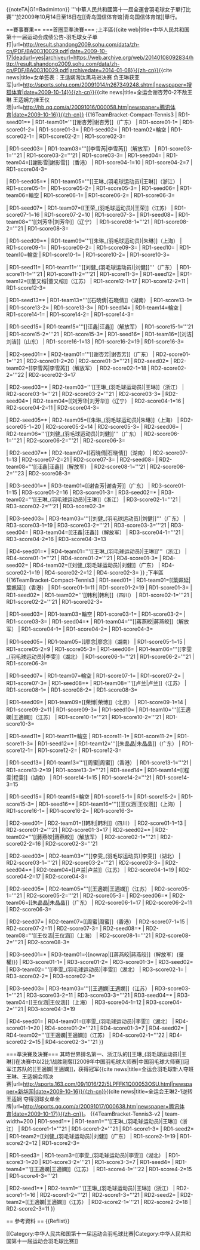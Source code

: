 {{noteTA|G1=Badminton}}
'''中華人民共和國第十一屆全運會羽毛球女子單打比賽'''於2009年10月14日至18日在[[青岛国信体育馆|青岛国信体育馆]]舉行。

==賽事賽果==
===首圈至準決賽===
;上半區<ref name="WS">{{cite web|title=中华人民共和国第十一届运动会成绩公告-羽毛球女子单打|url=http://result.shandong2009.sohu.com/data/zh-cn/PDF/BA00310029.pdf|date=2009-10-17|deadurl=yes|archiveurl=https://web.archive.org/web/20140108092834/http://result.shandong2009.sohu.com/data/zh-cn/PDF/BA00310029.pdf|archivedate=2014-01-08}}{{zh-cn}}</ref><ref>{{cite news|title=女单签表：王适娴淘汰黑马进决赛 负王琳获亚军|url=http://sports.sohu.com/20091014/n267349248.shtml|newspaper=搜狐体育|date=2009-10-14}}{{zh-cn}}</ref><ref>{{cite news|title=全运会谢杏芳0-2不敌王琳 王适娴力挫王仪涵|url=http://hb.qq.com/a/20091016/000058.htm|newspaper=腾讯体育|date=2009-10-16}}{{zh-cn}}</ref>
{{16TeamBracket-Compact-Tennis3
| RD1-seed01=*
| RD1-team01='''[[谢杏芳|谢杏芳]]（广东）
| RD1-score01-1=
| RD1-score01-2=
| RD1-score01-3=
| RD1-seed02=
| RD1-team02=輪空
| RD1-score02-1=
| RD1-score02-2=
| RD1-score02-3=

| RD1-seed03=
| RD1-team03='''[[李雪芮|李雪芮]]（解放军）
| RD1-score03-1='''21
| RD1-score03-2='''21
| RD1-score03-3=
| RD1-seed04=
| RD1-team04=[[謝影雪|謝影雪]]（香港）
| RD1-score04-1=10
| RD1-score04-2=7
| RD1-score04-3=

| RD1-seed05=*
| RD1-team05='''[[王琳_(羽毛球运动员)|王琳]]（浙江）
| RD1-score05-1=
| RD1-score05-2=
| RD1-score05-3=
| RD1-seed06=
| RD1-team06=輪空
| RD1-score06-1=
| RD1-score06-2=
| RD1-score06-3=

| RD1-seed07=
| RD1-team07=[[王荣_(羽毛球运动员)|王荣]]（江苏）
| RD1-score07-1=16
| RD1-score07-2=10
| RD1-score07-3=
| RD1-seed08=
| RD1-team08='''[[刘芳华|刘芳华]]（辽宁）
| RD1-score08-1='''21
| RD1-score08-2='''21
| RD1-score08-3=

| RD1-seed09=*
| RD1-team09='''[[朱琳_(羽毛球运动员)|朱琳]]（上海）
| RD1-score09-1=
| RD1-score09-2=
| RD1-score09-3=
| RD1-seed10=
| RD1-team10=輪空
| RD1-score10-1=
| RD1-score10-2=
| RD1-score10-3=

| RD1-seed11=
| RD1-team11='''[[刘健_(羽毛球运动员)|刘健]]'''（广东）
| RD1-score11-1='''21
| RD1-score11-2='''21
| RD1-score11-3=
| RD1-seed12=
| RD1-team12=[[董又榕|董又榕]]（江苏）
| RD1-score12-1=17
| RD1-score12-2=11
| RD1-score12-3=

| RD1-seed13=*
| RD1-team13='''[[石晓倩|石晓倩]]（湖南）
| RD1-score13-1=
| RD1-score13-2=
| RD1-score13-3=
| RD1-seed14=
| RD1-team14=輪空
| RD1-score14-1=
| RD1-score14-2=
| RD1-score14-3=

| RD1-seed15=
| RD1-team15='''[[汪鑫|汪鑫]]（解放军）
| RD1-score15-1='''21
| RD1-score15-2='''21
| RD1-score15-3=
| RD1-seed16=
| RD1-team16=[[刘洁|刘洁]]（山东）
| RD1-score16-1=13
| RD1-score16-2=19
| RD1-score16-3=

| RD2-seed01=*
| RD2-team01='''[[谢杏芳|谢杏芳]]（广东）
| RD2-score01-1='''21
| RD2-score01-2=20
| RD2-score01-3='''21
| RD2-seed02=
| RD2-team02=[[李雪芮|李雪芮]]（解放军）
| RD2-score02-1=18
| RD2-score02-2='''22
| RD2-score02-3=17

| RD2-seed03=*
| RD2-team03='''[[王琳_(羽毛球运动员)|王琳]]（浙江）
| RD2-score03-1='''21
| RD2-score03-2='''21
| RD2-score03-3=
| RD2-seed04=
| RD2-team04=[[刘芳华|刘芳华]]（辽宁）
| RD2-score04-1=16
| RD2-score04-2=11
| RD2-score04-3=

| RD2-seed05=*
| RD2-team05=[[朱琳_(羽毛球运动员)|朱琳]]（上海）
| RD2-score05-1=20
| RD2-score05-2=14
| RD2-score05-3=
| RD2-seed06=
| RD2-team06='''[[刘健_(羽毛球运动员)|刘健]]'''（广东）
| RD2-score06-1='''21
| RD2-score06-2='''21
| RD2-score06-3=

| RD2-seed07=*
| RD2-team07=[[石晓倩|石晓倩]]（湖南）
| RD2-score07-1=13
| RD2-score07-2=21
| RD2-score07-3=
| RD2-seed08=
| RD2-team08='''[[汪鑫|汪鑫]]（解放军）
| RD2-score08-1='''21
| RD2-score08-2='''23
| RD2-score08-3=

| RD3-seed01=*
| RD3-team01=[[谢杏芳|谢杏芳]]（广东）
| RD3-score01-1=15
| RD3-score01-2=16
| RD3-score01-3=
| RD3-seed02=*
| RD3-team02='''[[王琳_(羽毛球运动员)|王琳]]（浙江）
| RD3-score02-1='''21
| RD3-score02-2='''21
| RD3-score02-3=

| RD3-seed03=
| RD3-team03='''[[刘健_(羽毛球运动员)|刘健]]'''（广东）
| RD3-score03-1=19
| RD3-score03-2='''21
| RD3-score03-3='''21
| RD3-seed04=
| RD3-team04=[[汪鑫|汪鑫]]（解放军）
| RD3-score04-1='''21
| RD3-score04-2=16
| RD3-score04-3=13

| RD4-seed01=*
| RD4-team01='''[[王琳_(羽毛球运动员)|王琳]]'''（浙江）
| RD4-score01-1='''21
| RD4-score01-2='''21
| RD4-score01-3=
| RD4-seed02=
| RD4-team02=[[刘健_(羽毛球运动员)|刘健]]（广东）
| RD4-score02-1=19
| RD4-score02-2=12
| RD4-score02-3=
}}
;下半區<ref name="WS"/>
{{16TeamBracket-Compact-Tennis3
| RD1-seed01=
| RD1-team01=[[葉姵延|葉姵延]]（香港）
| RD1-score01-1=11
| RD1-score01-2=19
| RD1-score01-3=
| RD1-seed02=
| RD1-team02='''[[韩利|韩利]]（四川）
| RD1-score02-1='''21
| RD1-score02-2='''21
| RD1-score02-3=

| RD1-seed03=
| RD1-team03=輪空
| RD1-score03-1=
| RD1-score03-2=
| RD1-score03-3=
| RD1-seed04=*
| RD1-team04='''[[蔣燕皎|蔣燕皎]]（解放军）
| RD1-score04-1=
| RD1-score04-2=
| RD1-score04-3=

| RD1-seed05=
| RD1-team05=[[廖念|廖念]]（湖南）
| RD1-score05-1=15
| RD1-score05-2=9
| RD1-score05-3=
| RD1-seed06=
| RD1-team06='''[[李雯_(羽毛球运动员)|李雯]]（湖北）
| RD1-score06-1='''21
| RD1-score06-2='''21
| RD1-score06-3=

| RD1-seed07=
| RD1-team07=輪空
| RD1-score07-1=
| RD1-score07-2=
| RD1-score07-3=
| RD1-seed08=*
| RD1-team08='''[[卢兰|卢兰]]（江苏）
| RD1-score08-1=
| RD1-score08-2=
| RD1-score08-3=

| RD1-seed09=
| RD1-team09=[[荣博|荣博]]（北京）
| RD1-score09-1=14
| RD1-score09-2=11
| RD1-score09-3=
| RD1-seed10=
| RD1-team10='''[[王適嫻|王適嫻]]（江苏）
| RD1-score10-1='''21
| RD1-score10-2='''21
| RD1-score10-3=

| RD1-seed11=
| RD1-team11=輪空
| RD1-score11-1=
| RD1-score11-2=
| RD1-score11-3=
| RD1-seed12=*
| RD1-team12='''[[朱晶晶|朱晶晶]]（广东）
| RD1-score12-1=
| RD1-score12-2=
| RD1-score12-3=

| RD1-seed13=
| RD1-team13='''[[周蜜|周蜜]]（香港）
| RD1-score13-1='''21
| RD1-score13-2=19
| RD1-score13-3='''21
| RD1-seed14=
| RD1-team14=[[程雯|程雯]]（湖南）
| RD1-score14-1=15
| RD1-score14-2='''21
| RD1-score14-3=15

| RD1-seed15=
| RD1-team15=輪空
| RD1-score15-1=
| RD1-score15-2=
| RD1-score15-3=
| RD1-seed16=*
| RD1-team16='''[[王仪涵|王仪涵]]（上海）
| RD1-score16-1=
| RD1-score16-2=
| RD1-score16-3=

| RD2-seed01=
| RD2-team01=[[韩利|韩利]]（四川）
| RD2-score01-1=13
| RD2-score01-2='''21
| RD2-score01-3=17
| RD2-seed02=*
| RD2-team02='''[[蔣燕皎|蔣燕皎]]（解放军）
| RD2-score02-1='''21
| RD2-score02-2=16
| RD2-score02-3='''21

| RD2-seed03=
| RD2-team03='''[[李雯_(羽毛球运动员)|李雯]]（湖北）
| RD2-score03-1='''21
| RD2-score03-2='''21
| RD2-score03-3=
| RD2-seed04=*
| RD2-team04=[[卢兰|卢兰]]（江苏）
| RD2-score04-1=19
| RD2-score04-2=17
| RD2-score04-3=

| RD2-seed05=
| RD2-team05='''[[王適嫻|王適嫻]]（江苏）
| RD2-score05-1='''21
| RD2-score05-2='''21
| RD2-score05-3=
| RD2-seed06=*
| RD2-team06=[[朱晶晶|朱晶晶]]（广东）
| RD2-score06-1=17
| RD2-score06-2=11
| RD2-score06-3=

| RD2-seed07=
| RD2-team07=[[周蜜|周蜜]]（香港）
| RD2-score07-1=15
| RD2-score07-2=11
| RD2-score07-3=
| RD2-seed08=*
| RD2-team08='''[[王仪涵|王仪涵]]（上海）
| RD2-score08-1='''21
| RD2-score08-2='''21
| RD2-score08-3=

| RD3-seed01=*
| RD3-team01={{nowrap|[[蔣燕皎|蔣燕皎]]（解放军）(棄權)}}
| RD3-score01-1=
| RD3-score01-2=
| RD3-score01-3=
| RD3-seed02=
| RD3-team02='''[[李雯_(羽毛球运动员)|李雯]]（湖北）
| RD3-score02-1=
| RD3-score02-2=
| RD3-score02-3=

| RD3-seed03=
| RD3-team03='''[[王適嫻|王適嫻]]（江苏）
| RD3-score03-1='''21
| RD3-score03-2=11
| RD3-score03-3='''21
| RD3-seed04=*
| RD3-team04=[[王仪涵|王仪涵]]（上海）
| RD3-score04-1=12
| RD3-score04-2='''21
| RD3-score04-3=19

| RD4-seed01=
| RD4-team01=[[李雯_(羽毛球运动员)|李雯]]（湖北）
| RD4-score01-1=20
| RD4-score01-2='''21
| RD4-score01-3=7
| RD4-seed02=
| RD4-team02='''[[王適嫻|王適嫻]]（江苏）
| RD4-score02-1='''22
| RD4-score02-2=15
| RD4-score02-3='''21
}}

===準決賽及決賽===
其時世界排名第一、浙江队的[[王琳_(羽毛球运动员)|王琳]]在决赛中以2比1战胜剛奪[[2009年中国羽毛球大师赛|中国羽毛球大师赛]]冠军江苏队的[[王適嫻|王適嫻]]，获得冠军<ref>{{cite news|title=全运会羽毛球新人夺班 王琳、王适娴会师决赛|url=http://sports.163.com/09/1016/22/5LPFFK1Q00053OSU.html|newspaper=新华网|date=2009-10-16}}{{zh-cn}}</ref><ref>{{cite news|title=全运会王琳2-1逆转王适娴 夺得羽球女单金牌|url=http://sports.qq.com/a/20091017/000638.htm|newspaper=腾讯体育|date=2009-10-17}}{{zh-cn}}</ref>。
{{4TeamBracket-Tennis3-v2
| team-width=200
| RD1-seed1=*
| RD1-team1='''[[王琳_(羽毛球运动员)|王琳]]（浙江）
| RD1-score1-1='''21
| RD1-score1-2='''21
| RD1-score1-3=
| RD1-seed2=
| RD1-team2=[[刘健_(羽毛球运动员)|刘健]]（广东）
| RD1-score2-1=19
| RD1-score2-2=12
| RD1-score2-3=

| RD1-seed3=
| RD1-team3=[[李雯_(羽毛球运动员)|李雯]]（湖北）
| RD1-score3-1=20
| RD1-score3-2='''21
| RD1-score3-3=7
| RD1-seed4=
| RD1-team4='''[[王適嫻|王適嫻]]（江苏）
| RD1-score4-1='''22
| RD1-score4-2=15
| RD1-score4-3='''21

| RD2-seed1=*
| RD2-team1='''[[王琳_(羽毛球运动员)|王琳]]（浙江）
| RD2-score1-1=16
| RD2-score1-2='''21
| RD2-score1-3='''21
| RD2-seed2=
| RD2-team2=[[王適嫻|王適嫻]]（江苏）
| RD2-score2-1='''21
| RD2-score2-2=18
| RD2-score2-3=11
}}

== 參考資料 ==
{{Reflist}}

[[Category:中华人民共和国第十一届运动会羽毛球比赛|Category:中华人民共和国第十一届运动会羽毛球比赛]]